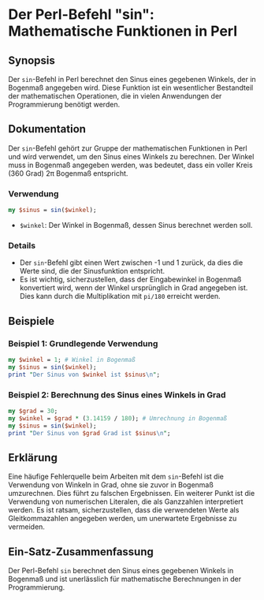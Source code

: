 <!--
Meta Description: # Der Perl-Befehl "sin": Mathematische Funktionen in Perl ## Synopsis Der `sin`-Befehl in Perl berechnet den Sinus eines gegebenen Winkels, der in Bog...
Meta Keywords: der, sinus, winkel, sin, bogenmaß
-->

# Der Perl-Befehl "sin": Mathematische Funktionen in Perl

## Synopsis
Der `sin`-Befehl in Perl berechnet den Sinus eines gegebenen Winkels, der in Bogenmaß angegeben wird. Diese Funktion ist ein wesentlicher Bestandteil der mathematischen Operationen, die in vielen Anwendungen der Programmierung benötigt werden.

## Dokumentation
Der `sin`-Befehl gehört zur Gruppe der mathematischen Funktionen in Perl und wird verwendet, um den Sinus eines Winkels zu berechnen. Der Winkel muss in Bogenmaß angegeben werden, was bedeutet, dass ein voller Kreis (360 Grad) 2π Bogenmaß entspricht.

### Verwendung
```perl
my $sinus = sin($winkel);
```
- `$winkel`: Der Winkel in Bogenmaß, dessen Sinus berechnet werden soll.

### Details
- Der `sin`-Befehl gibt einen Wert zwischen -1 und 1 zurück, da dies die Werte sind, die der Sinusfunktion entspricht.
- Es ist wichtig, sicherzustellen, dass der Eingabewinkel in Bogenmaß konvertiert wird, wenn der Winkel ursprünglich in Grad angegeben ist. Dies kann durch die Multiplikation mit `pi/180` erreicht werden.

## Beispiele
### Beispiel 1: Grundlegende Verwendung
```perl
my $winkel = 1; # Winkel in Bogenmaß
my $sinus = sin($winkel);
print "Der Sinus von $winkel ist $sinus\n"; 
```
### Beispiel 2: Berechnung des Sinus eines Winkels in Grad
```perl
my $grad = 30;
my $winkel = $grad * (3.14159 / 180); # Umrechnung in Bogenmaß
my $sinus = sin($winkel);
print "Der Sinus von $grad Grad ist $sinus\n"; 
```

## Erklärung
Eine häufige Fehlerquelle beim Arbeiten mit dem `sin`-Befehl ist die Verwendung von Winkeln in Grad, ohne sie zuvor in Bogenmaß umzurechnen. Dies führt zu falschen Ergebnissen. Ein weiterer Punkt ist die Verwendung von numerischen Literalen, die als Ganzzahlen interpretiert werden. Es ist ratsam, sicherzustellen, dass die verwendeten Werte als Gleitkommazahlen angegeben werden, um unerwartete Ergebnisse zu vermeiden.

## Ein-Satz-Zusammenfassung
Der Perl-Befehl `sin` berechnet den Sinus eines gegebenen Winkels in Bogenmaß und ist unerlässlich für mathematische Berechnungen in der Programmierung.